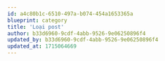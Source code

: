 ```yaml
---
id: a4c80b1c-6510-497a-b074-454a1653365a
blueprint: category
title: 'Loại post'
author: b33d6960-9cdf-4abb-9526-9e06250896f4
updated_by: b33d6960-9cdf-4abb-9526-9e06250896f4
updated_at: 1715064669
---
```


